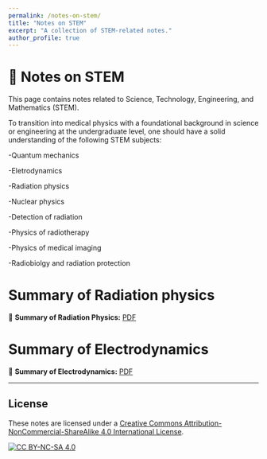 ```yaml
---
permalink: /notes-on-stem/
title: "Notes on STEM"
excerpt: "A collection of STEM-related notes."
author_profile: true
---
```


<span class='anchor' id='notes-on-stem'></span>

# 🧪 Notes on STEM
This page contains notes related to Science, Technology, Engineering, and Mathematics (STEM).

To transition into medical physics with a foundational background in science or engineering at the undergraduate level, one should have a solid understanding of the following STEM subjects:

-Quantum mechanics

-Eletrodynamics

-Radiation physics

-Nuclear physics

-Detection of radiation

-Physics of radiotherapy

-Physics of medical imaging

-Radiobiolgy and radiation protection

# Summary of Radiation physics
📄 **Summary of Radiation Physics:**  [PDF](https://louis-qiuyulu.github.io/CheatSheet-RP.pdf)  

# Summary of Electrodynamics
📄 **Summary of Electrodynamics:**  [PDF](https://louis-qiuyulu.github.io/CheatSheet-EM.pdf)  

---

## License  
These notes are licensed under a [Creative Commons Attribution-NonCommercial-ShareAlike 4.0 International License](https://creativecommons.org/licenses/by-nc-sa/4.0/).  

[![CC BY-NC-SA 4.0](https://licensebuttons.net/l/by-nc-sa/4.0/88x31.png)](https://creativecommons.org/licenses/by-nc-sa/4.0/)
